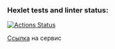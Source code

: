 ### Hexlet tests and linter status:
[![Actions Status](https://github.com/IlyaBag/python-project-83/workflows/hexlet-check/badge.svg)](https://github.com/IlyaBag/python-project-83/actions)

[Ссылка](https://page-analyzer-odw5.onrender.com) на сервис
